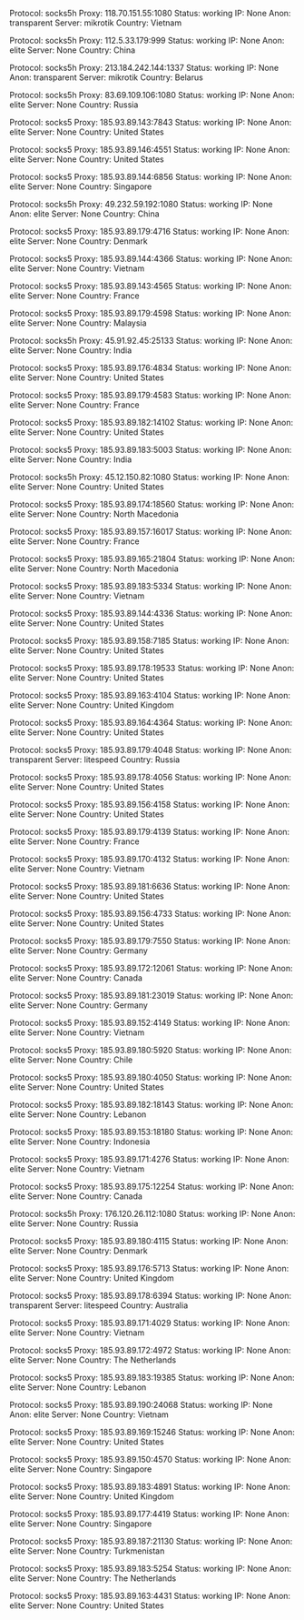 Protocol: socks5h
Proxy: 118.70.151.55:1080
Status: working
IP: None
Anon: transparent
Server: mikrotik
Country: Vietnam

Protocol: socks5h
Proxy: 112.5.33.179:999
Status: working
IP: None
Anon: elite
Server: None
Country: China

Protocol: socks5h
Proxy: 213.184.242.144:1337
Status: working
IP: None
Anon: transparent
Server: mikrotik
Country: Belarus

Protocol: socks5h
Proxy: 83.69.109.106:1080
Status: working
IP: None
Anon: elite
Server: None
Country: Russia

Protocol: socks5
Proxy: 185.93.89.143:7843
Status: working
IP: None
Anon: elite
Server: None
Country: United States

Protocol: socks5
Proxy: 185.93.89.146:4551
Status: working
IP: None
Anon: elite
Server: None
Country: United States

Protocol: socks5
Proxy: 185.93.89.144:6856
Status: working
IP: None
Anon: elite
Server: None
Country: Singapore

Protocol: socks5h
Proxy: 49.232.59.192:1080
Status: working
IP: None
Anon: elite
Server: None
Country: China

Protocol: socks5
Proxy: 185.93.89.179:4716
Status: working
IP: None
Anon: elite
Server: None
Country: Denmark

Protocol: socks5
Proxy: 185.93.89.144:4366
Status: working
IP: None
Anon: elite
Server: None
Country: Vietnam

Protocol: socks5
Proxy: 185.93.89.143:4565
Status: working
IP: None
Anon: elite
Server: None
Country: France

Protocol: socks5
Proxy: 185.93.89.179:4598
Status: working
IP: None
Anon: elite
Server: None
Country: Malaysia

Protocol: socks5h
Proxy: 45.91.92.45:25133
Status: working
IP: None
Anon: elite
Server: None
Country: India

Protocol: socks5
Proxy: 185.93.89.176:4834
Status: working
IP: None
Anon: elite
Server: None
Country: United States

Protocol: socks5
Proxy: 185.93.89.179:4583
Status: working
IP: None
Anon: elite
Server: None
Country: France

Protocol: socks5
Proxy: 185.93.89.182:14102
Status: working
IP: None
Anon: elite
Server: None
Country: United States

Protocol: socks5
Proxy: 185.93.89.183:5003
Status: working
IP: None
Anon: elite
Server: None
Country: India

Protocol: socks5h
Proxy: 45.12.150.82:1080
Status: working
IP: None
Anon: elite
Server: None
Country: United States

Protocol: socks5
Proxy: 185.93.89.174:18560
Status: working
IP: None
Anon: elite
Server: None
Country: North Macedonia

Protocol: socks5
Proxy: 185.93.89.157:16017
Status: working
IP: None
Anon: elite
Server: None
Country: France

Protocol: socks5
Proxy: 185.93.89.165:21804
Status: working
IP: None
Anon: elite
Server: None
Country: North Macedonia

Protocol: socks5
Proxy: 185.93.89.183:5334
Status: working
IP: None
Anon: elite
Server: None
Country: Vietnam

Protocol: socks5
Proxy: 185.93.89.144:4336
Status: working
IP: None
Anon: elite
Server: None
Country: United States

Protocol: socks5
Proxy: 185.93.89.158:7185
Status: working
IP: None
Anon: elite
Server: None
Country: United States

Protocol: socks5
Proxy: 185.93.89.178:19533
Status: working
IP: None
Anon: elite
Server: None
Country: United States

Protocol: socks5
Proxy: 185.93.89.163:4104
Status: working
IP: None
Anon: elite
Server: None
Country: United Kingdom

Protocol: socks5
Proxy: 185.93.89.164:4364
Status: working
IP: None
Anon: elite
Server: None
Country: United States

Protocol: socks5
Proxy: 185.93.89.179:4048
Status: working
IP: None
Anon: transparent
Server: litespeed
Country: Russia

Protocol: socks5
Proxy: 185.93.89.178:4056
Status: working
IP: None
Anon: elite
Server: None
Country: United States

Protocol: socks5
Proxy: 185.93.89.156:4158
Status: working
IP: None
Anon: elite
Server: None
Country: United States

Protocol: socks5
Proxy: 185.93.89.179:4139
Status: working
IP: None
Anon: elite
Server: None
Country: France

Protocol: socks5
Proxy: 185.93.89.170:4132
Status: working
IP: None
Anon: elite
Server: None
Country: Vietnam

Protocol: socks5
Proxy: 185.93.89.181:6636
Status: working
IP: None
Anon: elite
Server: None
Country: United States

Protocol: socks5
Proxy: 185.93.89.156:4733
Status: working
IP: None
Anon: elite
Server: None
Country: United States

Protocol: socks5
Proxy: 185.93.89.179:7550
Status: working
IP: None
Anon: elite
Server: None
Country: Germany

Protocol: socks5
Proxy: 185.93.89.172:12061
Status: working
IP: None
Anon: elite
Server: None
Country: Canada

Protocol: socks5
Proxy: 185.93.89.181:23019
Status: working
IP: None
Anon: elite
Server: None
Country: Germany

Protocol: socks5
Proxy: 185.93.89.152:4149
Status: working
IP: None
Anon: elite
Server: None
Country: Vietnam

Protocol: socks5
Proxy: 185.93.89.180:5920
Status: working
IP: None
Anon: elite
Server: None
Country: Chile

Protocol: socks5
Proxy: 185.93.89.180:4050
Status: working
IP: None
Anon: elite
Server: None
Country: United States

Protocol: socks5
Proxy: 185.93.89.182:18143
Status: working
IP: None
Anon: elite
Server: None
Country: Lebanon

Protocol: socks5
Proxy: 185.93.89.153:18180
Status: working
IP: None
Anon: elite
Server: None
Country: Indonesia

Protocol: socks5
Proxy: 185.93.89.171:4276
Status: working
IP: None
Anon: elite
Server: None
Country: Vietnam

Protocol: socks5
Proxy: 185.93.89.175:12254
Status: working
IP: None
Anon: elite
Server: None
Country: Canada

Protocol: socks5h
Proxy: 176.120.26.112:1080
Status: working
IP: None
Anon: elite
Server: None
Country: Russia

Protocol: socks5
Proxy: 185.93.89.180:4115
Status: working
IP: None
Anon: elite
Server: None
Country: Denmark

Protocol: socks5
Proxy: 185.93.89.176:5713
Status: working
IP: None
Anon: elite
Server: None
Country: United Kingdom

Protocol: socks5
Proxy: 185.93.89.178:6394
Status: working
IP: None
Anon: transparent
Server: litespeed
Country: Australia

Protocol: socks5
Proxy: 185.93.89.171:4029
Status: working
IP: None
Anon: elite
Server: None
Country: Vietnam

Protocol: socks5
Proxy: 185.93.89.172:4972
Status: working
IP: None
Anon: elite
Server: None
Country: The Netherlands

Protocol: socks5
Proxy: 185.93.89.183:19385
Status: working
IP: None
Anon: elite
Server: None
Country: Lebanon

Protocol: socks5
Proxy: 185.93.89.190:24068
Status: working
IP: None
Anon: elite
Server: None
Country: Vietnam

Protocol: socks5
Proxy: 185.93.89.169:15246
Status: working
IP: None
Anon: elite
Server: None
Country: United States

Protocol: socks5
Proxy: 185.93.89.150:4570
Status: working
IP: None
Anon: elite
Server: None
Country: Singapore

Protocol: socks5
Proxy: 185.93.89.183:4891
Status: working
IP: None
Anon: elite
Server: None
Country: United Kingdom

Protocol: socks5
Proxy: 185.93.89.177:4419
Status: working
IP: None
Anon: elite
Server: None
Country: Singapore

Protocol: socks5
Proxy: 185.93.89.187:21130
Status: working
IP: None
Anon: elite
Server: None
Country: Turkmenistan

Protocol: socks5
Proxy: 185.93.89.183:5254
Status: working
IP: None
Anon: elite
Server: None
Country: The Netherlands

Protocol: socks5
Proxy: 185.93.89.163:4431
Status: working
IP: None
Anon: elite
Server: None
Country: United States

